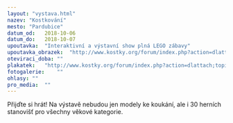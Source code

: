 ```yaml
---
layout: "vystava.html"
nazev: "Kostkování"
mesto: "Pardubice"
datum_od:	2018-10-06
datum_do:	2018-10-07
upoutavka:	"Interaktivní a výstavní show plná LEGO zábavy"
upoutavka_obrazek:	"http://www.kostky.org/forum/index.php?action=dlattach;topic=51584.0;attach=197382;image"
oteviraci_doba:	""
plakatek:	"http://www.kostky.org/forum/index.php?action=dlattach;topic=51584.0;attach=197382;image"
fotogalerie:	""
ohlasy:	""
pro_media:	""
---
```


Přijďte si hrát! Na výstavě nebudou jen modely ke koukání, ale i 30 herních stanovišť pro všechny věkové kategorie.
